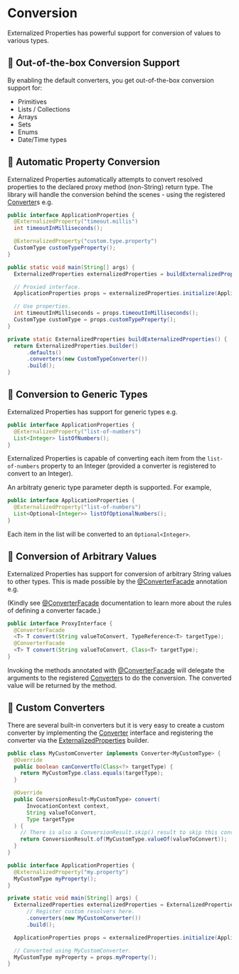 # Conversion

Externalized Properties has powerful support for conversion of values to various types.

## 🌟 Out-of-the-box Conversion Support

By enabling the default converters, you get out-of-the-box conversion support for:

- Primitives
- Lists / Collections
- Arrays
- Sets
- Enums
- Date/Time types

## 🌟 Automatic Property Conversion

Externalized Properties automatically attempts to convert resolved properties to the declared proxy method (non-String) return type. The library will handle the conversion behind the scenes - using the registered [Converter](../core/src/main/java/io/github/joeljeremy/externalizedproperties/core/Converter.java)s e.g.

```java
public interface ApplicationProperties {
  @ExternalizedProperty("timeout.millis")
  int timeoutInMilliseconds();

  @ExternalizedProperty("custom.type.property")
  CustomType customTypeProperty();
}

public static void main(String[] args) {
  ExternalizedProperties externalizedProperties = buildExternalizedProperties();

  // Proxied interface.
  ApplicationProperties props = externalizedProperties.initialize(ApplicationProperties.class);

  // Use properties.
  int timeoutInMilliseconds = props.timeoutInMilliseconds();
  CustomType customType = props.customTypeProperty();
}

private static ExternalizedProperties buildExternalizedProperties() {
  return ExternalizedProperties.builder()
      .defaults()
      .converters(new CustomTypeConverter())
      .build();
}
```

## 🌟 Conversion to Generic Types

Externalized Properties has support for generic types e.g.

```java
public interface ApplicationProperties {
  @ExternalizedProperty("list-of-numbers")
  List<Integer> listOfNumbers();
}
```

Externalized Properties is capable of converting each item from the `list-of-numbers` property to an Integer (provided a converter is registered to convert to an Integer).

An arbitraty generic type parameter depth is supported. For example,

```java
public interface ApplicationProperties {
  @ExternalizedProperty("list-of-numbers")
  List<Optional<Integer>> listOfOptionalNumbers();
}
```

Each item in the list will be converted to an `Optional<Integer>`.

## 🌟 Conversion of Arbitrary Values

Externalized Properties has support for conversion of arbitrary String values to other types. This is made possible by the [@ConverterFacade](../core/src/main/java/io/github/joeljeremy/externalizedproperties/core/ConverterFacade.java) annotation e.g.

(Kindly see [@ConverterFacade](../core/src/main/java/io/github/joeljeremy/externalizedproperties/core/ConverterFacade.java) documentation to learn more about the rules of defining a converter facade.)

```java
public interface ProxyInterface {
  @ConverterFacade
  <T> T convert(String valueToConvert, TypeReference<T> targetType);
  @ConverterFacade
  <T> T convert(String valueToConvert, Class<T> targetType);
}
```

Invoking the methods annotated with [@ConverterFacade](../core/src/main/java/io/github/joeljeremy/externalizedproperties/core/ConverterFacade.java) will delegate the arguments to the registered [Converter](../core/src/main/java/io/github/joeljeremy/externalizedproperties/core/Converter.java)s to do the conversion. The converted value will be returned by the method.

## 🚀 Custom Converters

There are several built-in converters but it is very easy to create a custom converter by implementing the [Converter](../core/src/main/java/io/github/joeljeremy/externalizedproperties/core/Converter.java) interface and registering the converter via the [ExternalizedProperties](../core/src/main/java/io/github/joeljeremy/externalizedproperties/core/ExternalizedProperties.java) builder.

```java
public class MyCustomConverter implements Converter<MyCustomType> {
  @Override
  public boolean canConvertTo(Class<?> targetType) {
    return MyCustomType.class.equals(targetType);
  }

  @Override
  public ConversionResult<MyCustomType> convert(
      InvocationContext context, 
      String valueToConvert,
      Type targetType
  ) {
    // There is also a ConversionResult.skip() result to skip this converter and move to the next available one.
    return ConversionResult.of(MyCustomType.valueOf(valueToConvert));
  }
}
```

```java
public interface ApplicationProperties {
  @ExternalizedProperty("my.property")
  MyCustomType myProperty();
}
```

```java
private static void main(String[] args) {
  ExternalizedProperties externalizedProperties = ExternalizedProperties.builder()
      // Register custom resolvers here.
      .converters(new MyCustomConverter())
      .build();

  ApplicationProperties props = externalizedProperties.initialize(ApplicationProperties.class);

  // Converted using MyCustomConverter.
  MyCustomType myProperty = props.myProperty();
}
```
